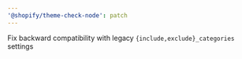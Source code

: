 ```yaml
---
'@shopify/theme-check-node': patch
---
```


Fix backward compatibility with legacy `{include,exclude}_categories` settings
